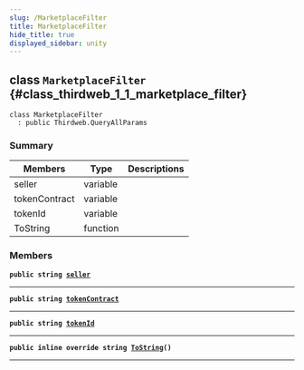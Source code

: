 ```yaml
---
slug: /MarketplaceFilter
title: MarketplaceFilter
hide_title: true
displayed_sidebar: unity
---
```


## class `MarketplaceFilter` {#class_thirdweb_1_1_marketplace_filter}

```
class MarketplaceFilter
  : public Thirdweb.QueryAllParams
```

### Summary

| Members       | Type     | Descriptions |
| ------------- | -------- | ------------ |
| seller        | variable |              |
| tokenContract | variable |              |
| tokenId       | variable |              |
| ToString      | function |              |

### Members

**`public string `[`seller`](#class_thirdweb_1_1_marketplace_filter_1a01a1657d30a52f9b46df4dbe4fee3aed)**

---

**`public string `[`tokenContract`](#class_thirdweb_1_1_marketplace_filter_1ac9b3d4209924fb06e0f0c1a54d6aa0b6)**

---

**`public string `[`tokenId`](#class_thirdweb_1_1_marketplace_filter_1aeee67462731624fa5245ee800a977d0d)**

---

**`public inline override string `[`ToString`](#class_thirdweb_1_1_marketplace_filter_1abd37f9fde91d48f844ebcae2766a55f1)`()`**

---
